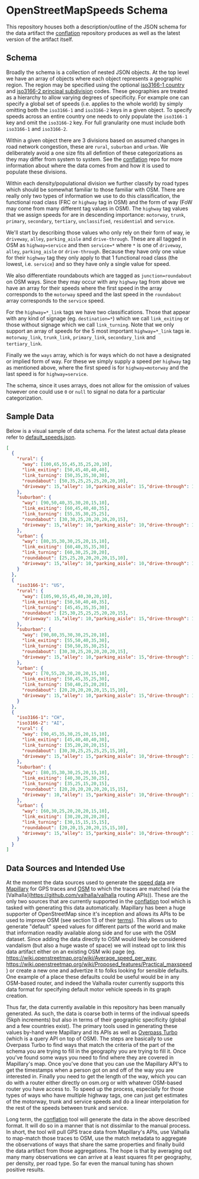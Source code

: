 # OpenStreetMapSpeeds Schema

This repository houses both a description/outline of the JSON schema for the data artifact the [conflation](https://github.com/OpenStreetMapSpeeds/conflation) repository produces as well as the latest version of the artifact itself.

## Schema

Broadly the schema is a collection of nested JSON objects. At the top level we have an array of objects where each object represents a geographic region. The region may be specified using the optional [iso3166-1 country](https://en.wikipedia.org/wiki/ISO_3166-1) and [iso3166-2 principal subdivision](https://en.wikipedia.org/wiki/ISO_3166-2) codes. These geographies are treated as a hierarchy to allow varying degrees of specificity. For example one can specify a global set of speeds (i.e. applies to the whole world) by simply omitting both the `iso3166-1` and `iso3166-2` keys in a given object. To specify speeds across an entire country one needs to only populate the `iso3166-1` key and omit the `iso3166-2` key. For full granularity one must include both `iso3166-1` and `iso3166-2`.

Within a given object there are 3 divisions based on assumed changes in road network congestion, these are `rural`, `suburban` and `urban`. We deliberately avoid a one size fits all defintion of these categorizations as they may differ from system to system. See the [conflation](https://github.com/OpenStreetMapSpeeds/conflation) repo for more information about where the data comes from and how it is used to populate these divisions.

Within each density/populational division we further classify by road types which should be somewhat familiar to those familiar with OSM. There are really only two types of information we use to do this classification, the functional road class (FRC or `highway` tag in OSM) and the form of way (FoW may come from many different tag values in OSM). The `highway` tag values that we assign speeds for are in descending importance: `motorway`, `trunk`, `primary`, `secondary`, `tertiary`, `unclassified`, `residential` and `service`.

We'll start by describing those values who only rely on their form of way, ie `driveway`, `alley`, `parking_aisle` and `drive-through`. These are all tagged in OSM as `highway=service` and then `service=*` where `*` is one of `driveway`, `alley`, `parking_aisle` or `drive-through`. Because they have only one value for their `highway` tag they only apply to that 1 functional road class (the lowest, i.e. `service`) and so they have only a single value for speed.

We also differentiate roundabouts which are tagged as `junction=roundabout` on OSM ways. Since they may occur with any `highway` tag from above we have an array for their speeds where the first speed in the array corresponds to the `motorway` speed and the last speed in the `roundabout` array corresponds to the `service` speed.

For the `highway=*_link` tags we have two classifications. Those that appear with any kind of signage (eg. `destination=*`) which we call `link_exiting` or those without signage which we call `link_turning`. Note that we only support an array of speeds for the 5 most important `highway=*_link` tags ie. `motorway_link`, `trunk_link`, `primary_link`, `secondary_link` and `tertiary_link`.

Finally we the `ways` array, which is for ways which do not have a designated or implied form of way. For these we simply supply a speed per `highway` tag as mentioned above, where the first speed is for `highway=motorway` and the last speed is for `highway=service`.

The schema, since it uses arrays, does not allow for the omission of values however one could use `0` or `null` to signal no data for a particular categorization.

## Sample Data

Below is a visual sample of data schema. For the latest actual data please refer to [default_speeds.json](default_speeds.json).

```json
[
  {
    "rural": {
      "way": [100,65,55,45,35,25,20,10],
      "link_exiting": [50,45,40,40,40],
      "link_turning": [50,35,35,30,30],
      "roundabout": [50,35,25,25,25,20,20,10],
      "driveway": 15,"alley": 10,"parking_aisle": 15,"drive-through": 10
    },
    "suburban": {
      "way": [90,50,40,35,30,20,15,10],
      "link_exiting": [60,45,40,40,35],
      "link_turning": [55,35,30,25,25],
      "roundabout": [30,30,25,20,20,20,20,15],
      "driveway": 15,"alley": 10,"parking_aisle": 10,"drive-through": 10
    },
    "urban": {
      "way": [80,35,30,30,25,20,15,10],
      "link_exiting": [60,40,35,35,30],
      "link_turning": [60,30,25,20,20],
      "roundabout": [25,25,20,20,20,20,15,10],
      "driveway": 15,"alley": 10,"parking_aisle": 10,"drive-through": 10
    }
  },
  {
    "iso3166-1": "US",
    "rural": {
      "way": [105,90,55,45,40,30,20,10],
      "link_exiting": [50,50,40,40,35],
      "link_turning": [45,45,35,35,30],
      "roundabout": [25,30,25,25,25,20,20,15],
      "driveway": 15,"alley": 10,"parking_aisle": 15,"drive-through": 15
    },
    "suburban": {
      "way": [90,80,35,30,30,25,20,10],
      "link_exiting": [55,50,40,35,30],
      "link_turning": [50,50,35,30,25],
      "roundabout": [30,30,25,20,20,20,20,15],
      "driveway": 15,"alley": 10,"parking_aisle": 15,"drive-through": 10
    },
    "urban": {
      "way": [70,55,20,20,20,20,15,10],
      "link_exiting": [50,45,35,25,30],
      "link_turning": [50,40,25,20,20],
      "roundabout": [20,20,20,20,20,15,15,10],
      "driveway": 15,"alley": 10,"parking_aisle": 15,"drive-through": 10
    }
  },
  {
    "iso3166-1": "CH",
    "iso3166-2": "AI",
    "rural": {
      "way": [90,45,35,30,25,20,15,10],
      "link_exiting": [45,40,40,40,30],
      "link_turning": [35,20,20,20,15],
      "roundabout": [30,30,25,25,25,25,15,10],
      "driveway": 15,"alley": 15,"parking_aisle": 10,"drive-through": 10
    },
    "suburban": {
      "way": [80,35,30,30,25,20,15,10],
      "link_exiting": [40,30,25,30,25],
      "link_turning": [35,25,15,20,15],
      "roundabout": [20,20,20,20,20,20,15,15],
      "driveway": 10,"alley": 15,"parking_aisle": 10,"drive-through": 10
    },
    "urban": {
      "way": [60,30,25,20,20,20,15,10],
      "link_exiting": [30,20,20,20,20],
      "link_turning": [30,15,15,15,15],
      "roundabout": [20,20,15,20,20,15,15,10],
      "driveway": 15,"alley": 15,"parking_aisle": 10,"drive-through": 10
    }
  }
]
```

## Data Sources and Intended Use

At the moment the data sources used to generate the [speed data](default_speeds.json) are [Mapillary](https://mapillary.com) for GPS traces and [OSM](https://osm.org) to which the traces are matched (via the [Valhalla](https://github.com/valhalla/valhalla routing APIs)). These are the only two sources that are currently supported in the [conflation](https://github.com/OpenStreetMapSpeeds/conflation) tool which is tasked with generating this data automatically. Mapillary has been a huge supporter of OpenStreetMap since it's inception and allows its APIs to be used to improve OSM (see section 13 of their [terms](https://www.mapillary.com/terms)). This allows us to generate "default" speed values for different parts of the world and make that information readily available along side and for use with the OSM dataset. Since adding the data directly to OSM would likely be considered vandalism (but also a huge waste of space) we will instead opt to link this data artifact either on an existing OSM wiki page (eg. https://wiki.openstreetmap.org/wiki/Average_speed_per_way, https://wiki.openstreetmap.org/wiki/Proposed_features/Practical_maxspeed) or create a new one and advertize it to folks looking for sensible defaults. One example of a place these defaults could be useful would be in any OSM-based router, and indeed the Valhalla router currently supports this data format for specifying default motor vehicle speeds in its graph creation.

Thus far, the data currently available in this repository has been manually generated. As such, the data is coarse both in terms of the indivual speeds (5kph increments) but also in terms of their geographic specificity (global and a few countries exist). The primary tools used in generating these values by-hand were Mapillary and its APIs as well as [Overpass Turbo](https://overpass-turbo.eu/) (which is a query API on top of OSM). The steps are basically to use Overpass Turbo to find ways that match the criteria of the part of the schema you are trying to fill in the geography you are trying to fill it. Once you've found some ways you need to find where they are covered in Mapillary's map. Once you've done that you can use the Mapillary API's to get the timestamps when a person got on and off of the way you are interested in. Finally you need to get the length of the way, which you can do with a router either directly on osm.org or with whatever OSM-based router you have access to. To speed up the process, especially for those types of ways who have multiple highway tags, one can just get estimates of the motorway, trunk and service speeds and do a linear interpolation for the rest of the speeds between trunk and service.

Long term, the [conflation](https://github.com/OpenStreetMapSpeeds/conflation) tool will generate the data in the above described format. It will do so in a manner that is not dissimilar to the manual process. In short, the tool will pull GPS trace data from Mapillary's APIs, use Valhalla to map-match those traces to OSM, use the match metadata to aggregate the observations of ways that share the same properties and finally build the data artifact from those aggregations. The hope is that by averaging out many many observations we can arrive at a least squares fit per geography, per density, per road type. So far even the manual tuning has shown positive results.
